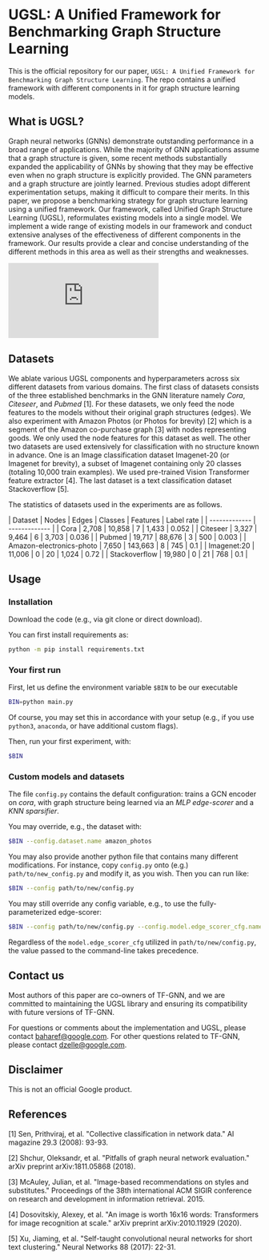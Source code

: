 # UGSL: A Unified Framework for Benchmarking Graph Structure Learning

This is the official repository for our paper, `UGSL: A Unified Framework for Benchmarking Graph Structure Learning`.
The repo contains a unified framework with different components in it for graph structure learning models.

## What is UGSL?

Graph neural networks (GNNs) demonstrate outstanding performance in a broad range of applications. While the majority of GNN applications assume that a graph structure is given, some recent methods substantially expanded the applicability of GNNs by showing that they may be effective even when no graph structure is explicitly provided. The GNN parameters and a graph structure are jointly learned. Previous studies adopt different experimentation setups, making it difficult to compare their merits. In this paper, we propose a benchmarking strategy for graph structure learning using a unified framework. Our framework, called Unified Graph Structure Learning (UGSL), reformulates existing models into a single model. We implement a wide range of existing models in our framework and conduct extensive analyses of the effectiveness of different components in the framework. Our results provide a clear and concise understanding of the different methods in this area as well as their strengths and weaknesses.

![alt text](https://github.com/google-research/google-research/tree/master/ugsl/figures/UGSL_layer.pdf?raw=true)


## Datasets

We ablate various UGSL components and hyperparameters across six different datasets from various domains. The first class of datasets consists of the three established benchmarks in the GNN literature namely *Cora*, *Citeseer*, and *Pubmed* [1]. For these datasets, we only feed the node features to the models without their original graph structures (edges). 
We also experiment with Amazon Photos (or Photos for brevity) [2] which is a segment of the Amazon co-purchase graph [3] with nodes representing goods. We only used the node features for this dataset as well. 
The other two datasets are used extensively for classification with no structure known in advance. One is an Image classification dataset Imagenet-20 (or Imagenet for brevity), a subset of Imagenet containing only 20 classes (totaling 10,000 train examples). We used pre-trained Vision Transformer feature extractor [4]. The last dataset is a text classification dataset Stackoverflow [5].

The statistics of datasets used in the experiments are as follows.


| Dataset | Nodes | Edges | Classes | Features | Label rate |
| ------------- | ------------- |
| Cora | 2,708 | 10,858 | 7 | 1,433 | 0.052  |
| Citeseer | 3,327 | 9,464 | 6 | 3,703 | 0.036  |
| Pubmed | 19,717 | 88,676 | 3 | 500 | 0.003 |
| Amazon-electronics-photo | 7,650 | 143,663 | 8 | 745 | 0.1 |
| Imagenet:20 | 11,006 | 0 | 20 | 1,024 | 0.72 |
| Stackoverflow | 19,980 | 0 | 21 | 768 | 0.1 |

## Usage

### Installation

Download the code (e.g., via git clone or direct download).

You can first install requirements as:

```sh
python -m pip install requirements.txt
```


### Your first run

First, let us define the environment variable `$BIN` to be our executable

```sh
BIN=python main.py
```

Of course, you may set this in accordance with your setup (e.g., if you use `python3`, `anaconda`, or have additional custom flags).

Then, run your first experiment, with:
```sh
$BIN
```

### Custom models and datasets

The file `config.py` contains the default configuration: trains a GCN encoder on *cora*, with graph structure being learned via an *MLP edge-scorer* and a *KNN sparsifier*.

You may override, e.g., the dataset with:

```sh
$BIN --config.dataset.name amazon_photos
```

You may also provide another python file that contains many different modifications. For instance, copy `config.py` onto (e.g.) `path/to/new_config.py` and modify it, as you wish. Then you can run like:

```sh
$BIN --config path/to/new/config.py
```

You may still override any config variable, e.g., to use the fully-parameterized edge-scorer:

```sh
$BIN --config path/to/new/config.py --config.model.edge_scorer_cfg.name=fp
```
Regardless of the `model.edge_scorer_cfg` utilized in `path/to/new/config.py`, the value passed to the command-line takes precedence.

## Contact us
Most authors of this paper are co-owners of TF-GNN, and we are committed to maintaining the UGSL library and ensuring its compatibility with future versions of TF-GNN.

For questions or comments about the implementation and UGSL, please contact baharef@google.com. For other questions related to TF-GNN, please contact dzelle@google.com. 

## Disclaimer

This is not an official Google product.

## References
[1] Sen, Prithviraj, et al. "Collective classification in network data." AI magazine 29.3 (2008): 93-93.

[2] Shchur, Oleksandr, et al. "Pitfalls of graph neural network evaluation." arXiv preprint arXiv:1811.05868 (2018).

[3] McAuley, Julian, et al. "Image-based recommendations on styles and substitutes." Proceedings of the 38th international ACM SIGIR conference on research and development in information retrieval. 2015.

[4] Dosovitskiy, Alexey, et al. "An image is worth 16x16 words: Transformers for image recognition at scale." arXiv preprint arXiv:2010.11929 (2020).

[5] Xu, Jiaming, et al. "Self-taught convolutional neural networks for short text clustering." Neural Networks 88 (2017): 22-31.
